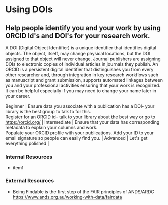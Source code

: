 # Using DOIs 

## Help people identify you and your work by using ORCID Id's and DOI's for your research work.

A DOI (Digital Object Identifier) is a unique identifier that identifies digital objects. The object, itself, may change physical locations, but the DOI assigned to that object will never change. Journal publishers are assigning DOIs to electronic copies of individual articles in journals they publish. 
An ORCID is a persistent digital identifier that distinguishes you from every other researcher and, through integration in key research workflows such as manuscript and grant submission, supports automated linkages between you and your professional activities ensuring that your work is recognized. It can be helpful especially if you may need to change your name later in your career.

Beginner | Ensure data you associate with a publication has a DOI- your library is the best group to talk to for this. <br/>Register for an ORCID id- talk to your library about the best way or go to https://orcid.org/ |
Intermediate | Ensure that your data has corresponding metadata to explain your columns and work.<br/>Populate your ORCID profile with your publications. Add your ID to your email signature so people can easily find you. |
Advanced | Let's get everything polished |

### Internal Resources
* item1

### External Resources
* Being Findable is the first step of the FAIR principles of ANDS/ARDC https://www.ands.org.au/working-with-data/fairdata

